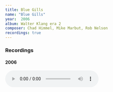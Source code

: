 ```yaml
---
title: Blue Gills
name: "Blue Gills"
year:  2006
album: Walter Klang era 2
composer: Chad Himmel, Mike Marbut, Rob Nelson
recordings: true
---
```


<h3>Recordings</h3>

<h4>2006</h4>
<audio controls>
  <source src="http://walterklang.com/mp3/2006-08-26/blue%20gills/blue%20gills_vocals.mp3" type="audio/mpeg">
    <a href="http://walterklang.com/mp3/2006-08-26/blue%20gills/blue%20gills_vocals.mp3">blue gills_vocals.mp3</a>
</audio>
